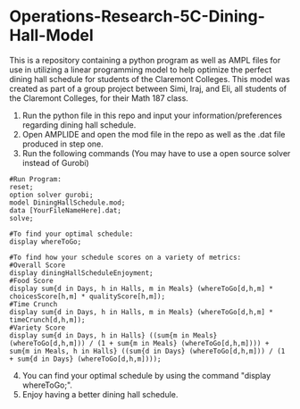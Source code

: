 # Operations-Research-5C-Dining-Hall-Model



This is a repository containing a python program as well as AMPL files for use in utilizing a linear programming model to help optimize the perfect dining hall schedule for students of the Claremont Colleges. This model was created as part of a group project between Simi, Iraj, and Eli, all students of the Claremont Colleges, for their Math 187 class. 


1. Run the python file in this repo and input your information/preferences regarding dining hall schedule.
2. Open AMPLIDE and open the mod file in the repo as well as the .dat file produced in step one.
3. Run the following commands (You may have to use a open source solver instead of Gurobi)
```
#Run Program:
reset;
option solver gurobi;
model DiningHallSchedule.mod;
data [YourFileNameHere].dat;
solve;

#To find your optimal schedule:
display whereToGo;

#To find how your schedule scores on a variety of metrics:
#Overall Score
display diningHallScheduleEnjoyment;
#Food Score
display sum{d in Days, h in Halls, m in Meals} (whereToGo[d,h,m] * choicesScore[h,m] * qualityScore[h,m]);
#Time Crunch
display sum{d in Days, h in Halls, m in Meals} (whereToGo[d,h,m] * timeCrunch[d,h,m]);
#Variety Score
display sum{d in Days, h in Halls} ((sum{m in Meals} (whereToGo[d,h,m])) / (1 + sum{m in Meals} (whereToGo[d,h,m]))) + sum{m in Meals, h in Halls} ((sum{d in Days} (whereToGo[d,h,m])) / (1 + sum{d in Days} (whereToGo[d,h,m])));
```
4.  You can find your optimal schedule by using the command "display whereToGo;".
5.  Enjoy having a better dining hall schedule.
